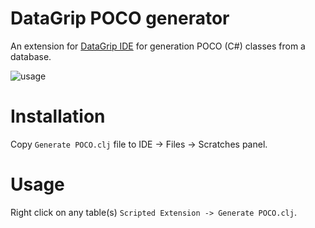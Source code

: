 # DataGrip POCO generator
An extension for [DataGrip IDE](https://www.jetbrains.com/datagrip/) for generation POCO (C#) classes from a database.

![usage](https://habrastorage.org/files/893/0a0/6fc/8930a06fc6064250b744aeda3a80466a.png)

# Installation
Copy `Generate POCO.clj` file to IDE -> Files -> Scratches panel.

# Usage
Right click on any table(s) `Scripted Extension -> Generate POCO.clj`.
